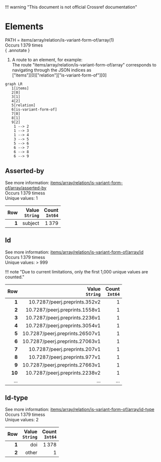 !!! warning "This document is not official Crossref documentation"
# Elements
PATH = items/array/relation/is-variant-form-of/array(1)  
Occurs 1 379 times  
{ .annotate }

1. A route to an element, for example:  
   The route "items/array/relation/is-variant-form-of/array" corresponds to navigating through the JSON indices as  
   ["items"][0]["relation"]["is-variant-form-of"][0]  

```mermaid
graph LR
   1[items]
   2[0]
   3[1]
   4[2]
   5[relation]
   6[is-variant-form-of]
   7[0]
   8[1]
   9[2]
    1 --> 2
    1 --> 3
    1 --> 4
    3 --> 5
    5 --> 6
    6 --> 7
    6 --> 8
    6 --> 9
```


## Asserted-by
See more information: [items/array/relation/is-variant-form-of/array/asserted-by](asserted-by/index.md)  
Occurs 1 379 timess  
Unique values: 1  

| **Row** | **Value**<br>`String` | **Count**<br>`Int64` |
|--------:|----------------------:|---------------------:|
| **1**   | subject               | 1 379                |

## Id
See more information: [items/array/relation/is-variant-form-of/array/id](id/index.md)  
Occurs 1 379 timess  
Unique values: > 999  

!!! note "Due to current limitations, only the first 1,000 unique values are counted."

| **Row** | **Value**<br>`String`           | **Count**<br>`Int64` |
|--------:|--------------------------------:|---------------------:|
| **1**   | 10.7287/peerj.preprints.352v2   | 1                    |
| **2**   | 10.7287/peerj.preprints.1558v1  | 1                    |
| **3**   | 10.7287/peerj.preprints.2236v1  | 1                    |
| **4**   | 10.7287/peerj.preprints.3054v1  | 1                    |
| **5**   | 10.7287/peerj.preprints.26507v1 | 1                    |
| **6**   | 10.7287/peerj.preprints.27063v1 | 1                    |
| **7**   | 10.7287/peerj.preprints.207v1   | 1                    |
| **8**   | 10.7287/peerj.preprints.977v1   | 1                    |
| **9**   | 10.7287/peerj.preprints.27663v1 | 1                    |
| **10**  | 10.7287/peerj.preprints.2238v2  | 1                    |
| ... | ... | ... |

## Id-type
See more information: [items/array/relation/is-variant-form-of/array/id-type](id-type/index.md)  
Occurs 1 379 timess  
Unique values: 2  

| **Row** | **Value**<br>`String` | **Count**<br>`Int64` |
|--------:|----------------------:|---------------------:|
| **1**   | doi                   | 1 378                |
| **2**   | other                 | 1                    |


